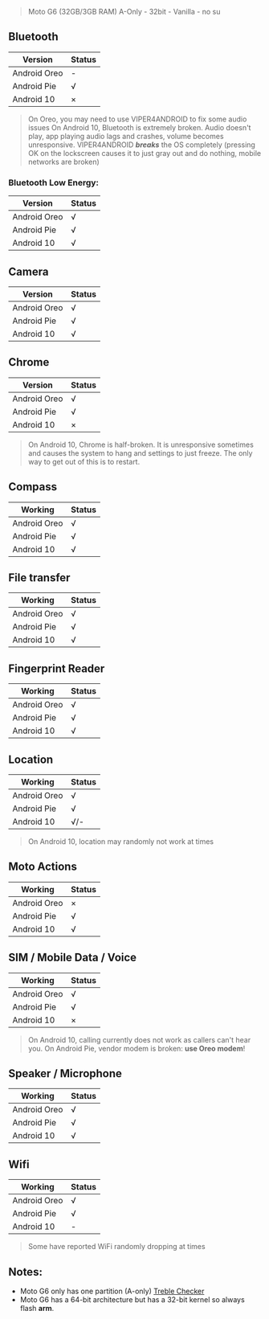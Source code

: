 >Moto G6 (32GB/3GB RAM)
A-Only - 32bit - Vanilla - no su
## Bluetooth

|  Version      |Status |
|---------------|-------|
| Android Oreo  |  -    |
| Android Pie   |  √    |
| Android 10    |  ×    |
>On Oreo, you may need to use VIPER4ANDROID to fix some audio issues
>On Android 10, Bluetooth is extremely broken. Audio doesn't play, app playing audio lags and crashes, volume becomes unresponsive. VIPER4ANDROID ***breaks*** the OS completely (pressing OK on the lockscreen causes it to just gray out and do nothing, mobile networks are broken)
### Bluetooth Low Energy:

|  Version      |Status |
|---------------|-------|
| Android Oreo  |  √    |
| Android Pie   |  √    |
| Android 10    |  √    |

## Camera

|  Version      |Status |
|---------------|-------|
| Android Oreo  |  √    |
| Android Pie   |  √    |
| Android 10    |  √    |

## Chrome

|  Version      |Status |
|---------------|-------|
| Android Oreo  |  √    |
| Android Pie   |  √    |
| Android 10    |  ×    |

>On Android 10, Chrome is half-broken. It is unresponsive sometimes and causes the system to hang and settings to just freeze. The only way to get out of this is to restart.

## Compass

|  Working      |Status |
|---------------|-------|
| Android Oreo  |  √    |
| Android Pie   |  √    |
| Android 10    |  √    |

## File transfer

|  Working      |Status |
|---------------|-------|
| Android Oreo  |  √    |
| Android Pie   |  √    |
| Android 10    |  √    |

## Fingerprint Reader

|  Working      |Status |
|---------------|-------|
| Android Oreo  |  √    |
| Android Pie   |  √    |
| Android 10    |  √    |

## Location

|  Working      |Status |
|---------------|-------|
| Android Oreo  |  √    |
| Android Pie   |  √    |
| Android 10    |  √/-  |
>On Android 10, location may randomly not work at times

## Moto Actions

|  Working      |Status |
|---------------|-------|
| Android Oreo  |  ×    |
| Android Pie   |  √    |
| Android 10    |  √    |

## SIM / Mobile Data / Voice

|  Working      |Status |
|---------------|-------|
| Android Oreo  |  √    |
| Android Pie   |  √    |
| Android 10    |  ×    |

>On Android 10, calling currently does not work as callers can't hear you. On Android Pie, vendor modem is broken: **use Oreo modem**!

## Speaker / Microphone

|  Working      |Status |
|---------------|-------|
| Android Oreo  |  √    |
| Android Pie   |  √    |
| Android 10    |  √    |

## Wifi

|  Working      |Status |
|---------------|-------|
| Android Oreo  |  √    |
| Android Pie   |  √    |
| Android 10    |  -    |
>Some have reported WiFi randomly dropping at times

## Notes:
* Moto G6 only has one partition (A-only)
[Treble Checker](https://drive.google.com/open?id=1nO3aStuZ7dY03Vdxkn2y6f1t5FO5cAfg)
* Moto G6 has a 64-bit architecture but has a 32-bit kernel so always flash **arm**.
